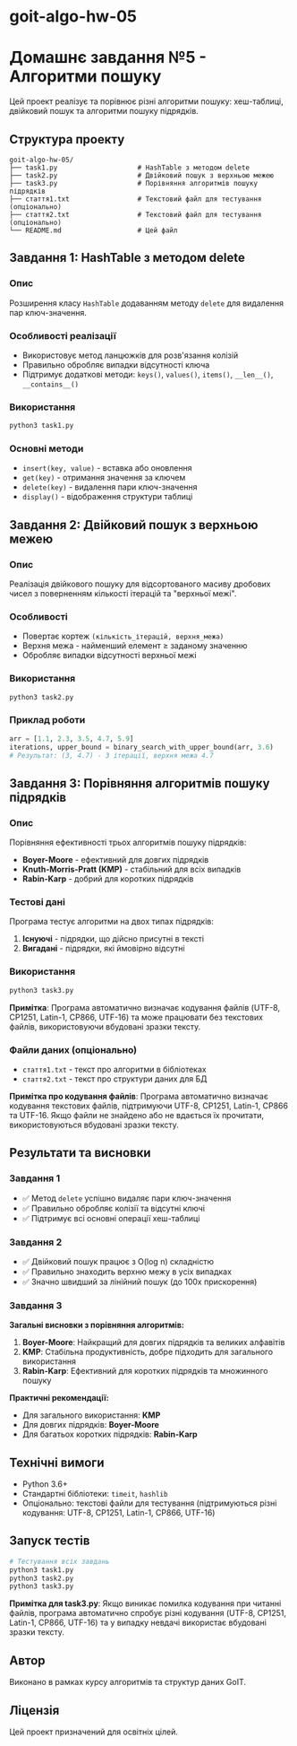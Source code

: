 # goit-algo-hw-05
# Домашнє завдання №5 - Алгоритми пошуку

Цей проект реалізує та порівнює різні алгоритми пошуку: хеш-таблиці, двійковий пошук та алгоритми пошуку підрядків.

## Структура проекту

```
goit-algo-hw-05/
├── task1.py                    # HashTable з методом delete
├── task2.py                    # Двійковий пошук з верхньою межею
├── task3.py                    # Порівняння алгоритмів пошуку підрядків
├── стаття1.txt                 # Текстовий файл для тестування (опціонально)
├── стаття2.txt                 # Текстовий файл для тестування (опціонально)
└── README.md                   # Цей файл
```

## Завдання 1: HashTable з методом delete

### Опис
Розширення класу `HashTable` додаванням методу `delete` для видалення пар ключ-значення.

### Особливості реалізації
- Використовує метод ланцюжків для розв'язання колізій
- Правильно обробляє випадки відсутності ключа
- Підтримує додаткові методи: `keys()`, `values()`, `items()`, `__len__()`, `__contains__()`

### Використання
```bash
python3 task1.py
```

### Основні методи
- `insert(key, value)` - вставка або оновлення
- `get(key)` - отримання значення за ключем
- `delete(key)` - видалення пари ключ-значення
- `display()` - відображення структури таблиці

## Завдання 2: Двійковий пошук з верхньою межею

### Опис
Реалізація двійкового пошуку для відсортованого масиву дробових чисел з поверненням кількості ітерацій та "верхньої межі".

### Особливості
- Повертає кортеж `(кількість_ітерацій, верхня_межа)`
- Верхня межа - найменший елемент ≥ заданому значенню
- Обробляє випадки відсутності верхньої межі

### Використання
```bash
python3 task2.py
```

### Приклад роботи
```python
arr = [1.1, 2.3, 3.5, 4.7, 5.9]
iterations, upper_bound = binary_search_with_upper_bound(arr, 3.6)
# Результат: (3, 4.7) - 3 ітерації, верхня межа 4.7
```

## Завдання 3: Порівняння алгоритмів пошуку підрядків

### Опис
Порівняння ефективності трьох алгоритмів пошуку підрядків:
- **Boyer-Moore** - ефективний для довгих підрядків
- **Knuth-Morris-Pratt (KMP)** - стабільний для всіх випадків
- **Rabin-Karp** - добрий для коротких підрядків

### Тестові дані
Програма тестує алгоритми на двох типах підрядків:
1. **Існуючі** - підрядки, що дійсно присутні в тексті
2. **Вигадані** - підрядки, які ймовірно відсутні

### Використання
```bash
python3 task3.py
```

**Примітка**: Програма автоматично визначає кодування файлів (UTF-8, CP1251, Latin-1, CP866, UTF-16) та може працювати без текстових файлів, використовуючи вбудовані зразки тексту.

### Файли даних (опціонально)
- `стаття1.txt` - текст про алгоритми в бібліотеках
- `стаття2.txt` - текст про структури даних для БД

**Примітка про кодування файлів**: Програма автоматично визначає кодування текстових файлів, підтримуючи UTF-8, CP1251, Latin-1, CP866 та UTF-16. Якщо файли не знайдено або не вдається їх прочитати, використовуються вбудовані зразки тексту.

## Результати та висновки

### Завдання 1
- ✅ Метод `delete` успішно видаляє пари ключ-значення
- ✅ Правильно обробляє колізії та відсутні ключі
- ✅ Підтримує всі основні операції хеш-таблиці

### Завдання 2
- ✅ Двійковий пошук працює з O(log n) складністю
- ✅ Правильно знаходить верхню межу в усіх випадках
- ✅ Значно швидший за лінійний пошук (до 100x прискорення)

### Завдання 3
**Загальні висновки з порівняння алгоритмів:**

1. **Boyer-Moore**: Найкращий для довгих підрядків та великих алфавітів
2. **KMP**: Стабільна продуктивність, добре підходить для загального використання
3. **Rabin-Karp**: Ефективний для коротких підрядків та множинного пошуку

**Практичні рекомендації:**
- Для загального використання: **KMP**
- Для довгих підрядків: **Boyer-Moore**
- Для багатьох коротких підрядків: **Rabin-Karp**

## Технічні вимоги

- Python 3.6+
- Стандартні бібліотеки: `timeit`, `hashlib`
- Опціонально: текстові файли для тестування (підтримуються різні кодування: UTF-8, CP1251, Latin-1, CP866, UTF-16)

## Запуск тестів

```bash
# Тестування всіх завдань
python3 task1.py
python3 task2.py
python3 task3.py
```

**Примітка для task3.py**: Якщо виникає помилка кодування при читанні файлів, програма автоматично спробує різні кодування (UTF-8, CP1251, Latin-1, CP866, UTF-16) та у випадку невдачі використає вбудовані зразки тексту.

## Автор
Виконано в рамках курсу алгоритмів та структур даних GoIT.

## Ліцензія
Цей проект призначений для освітніх цілей.
